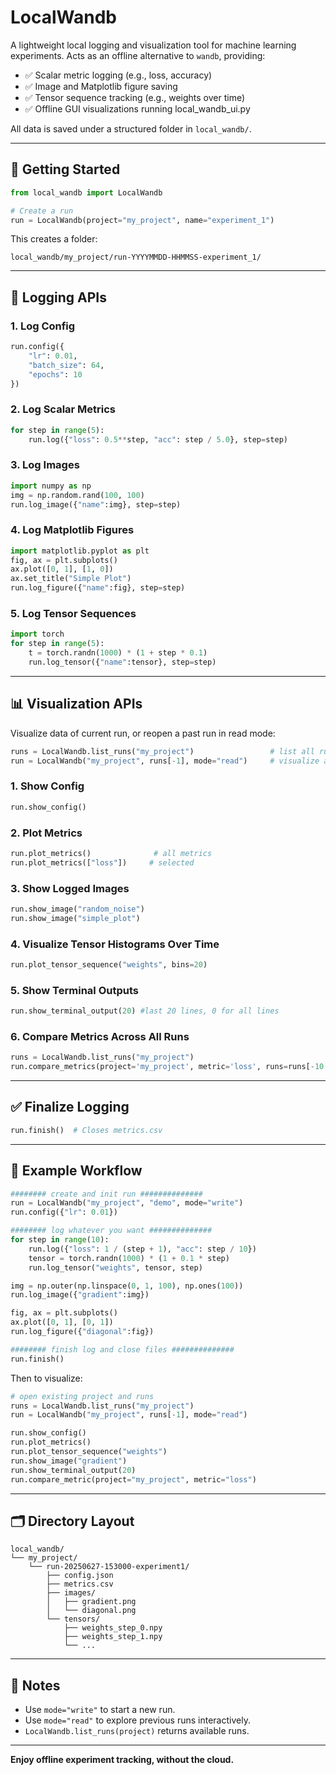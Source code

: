 # LocalWandb

A lightweight local logging and visualization tool for machine learning experiments. Acts as an offline alternative to `wandb`, providing:

- ✅ Scalar metric logging (e.g., loss, accuracy)
- ✅ Image and Matplotlib figure saving
- ✅ Tensor sequence tracking (e.g., weights over time)
- ✅ Offline GUI visualizations running local_wandb_ui.py

All data is saved under a structured folder in `local_wandb/`.

---

## 🚀 Getting Started

```python
from local_wandb import LocalWandb

# Create a run
run = LocalWandb(project="my_project", name="experiment_1")
```

This creates a folder:

```
local_wandb/my_project/run-YYYYMMDD-HHMMSS-experiment_1/
```

---

## 🔧 Logging APIs

### 1. Log Config
```python
run.config({
    "lr": 0.01,
    "batch_size": 64,
    "epochs": 10
})
```

### 2. Log Scalar Metrics
```python
for step in range(5):
    run.log({"loss": 0.5**step, "acc": step / 5.0}, step=step)
```

### 3. Log Images
```python
import numpy as np
img = np.random.rand(100, 100)
run.log_image({"name":img}, step=step)
```

### 4. Log Matplotlib Figures
```python
import matplotlib.pyplot as plt
fig, ax = plt.subplots()
ax.plot([0, 1], [1, 0])
ax.set_title("Simple Plot")
run.log_figure({"name":fig}, step=step)
```

### 5. Log Tensor Sequences
```python
import torch
for step in range(5):
    t = torch.randn(1000) * (1 + step * 0.1)
    run.log_tensor({"name":tensor}, step=step)
```

---

## 📊 Visualization APIs

Visualize data of current run, or reopen a past run in read mode:
```python
runs = LocalWandb.list_runs("my_project")                 # list all runs
run = LocalWandb("my_project", runs[-1], mode="read")     # visualize a specific run
```

### 1. Show Config
```python
run.show_config()
```

### 2. Plot Metrics
```python
run.plot_metrics()              # all metrics
run.plot_metrics(["loss"])     # selected
```

### 3. Show Logged Images
```python
run.show_image("random_noise")
run.show_image("simple_plot")
```

### 4. Visualize Tensor Histograms Over Time
```python
run.plot_tensor_sequence("weights", bins=20)
```

### 5. Show Terminal Outputs
```python
run.show_terminal_output(20) #last 20 lines, 0 for all lines
```

### 6. Compare Metrics Across All Runs
```python
runs = LocalWandb.list_runs("my_project")
run.compare_metrics(project='my_project', metric='loss', runs=runs[-10:]) 
```

---

## ✅ Finalize Logging
```python
run.finish()  # Closes metrics.csv
```

---

## 🧪 Example Workflow
```python
######## create and init run ##############
run = LocalWandb("my_project", "demo", mode="write")
run.config({"lr": 0.01})

######## log whatever you want ##############
for step in range(10):
    run.log({"loss": 1 / (step + 1), "acc": step / 10})
    tensor = torch.randn(1000) * (1 + 0.1 * step)
    run.log_tensor("weights", tensor, step)

img = np.outer(np.linspace(0, 1, 100), np.ones(100))
run.log_image({"gradient":img})

fig, ax = plt.subplots()
ax.plot([0, 1], [0, 1])
run.log_figure({"diagonal":fig})

######## finish log and close files ##############
run.finish()
```

Then to visualize:
```python
# open existing project and runs
runs = LocalWandb.list_runs("my_project")
run = LocalWandb("my_project", runs[-1], mode="read")

run.show_config()
run.plot_metrics()
run.plot_tensor_sequence("weights")
run.show_image("gradient")
run.show_terminal_output(20)
run.compare_metric(project="my_project", metric="loss")
```

---

## 🗂 Directory Layout
```
local_wandb/
└── my_project/
    └── run-20250627-153000-experiment1/
        ├── config.json
        ├── metrics.csv
        ├── images/
        │   ├── gradient.png
        │   └── diagonal.png
        └── tensors/
            ├── weights_step_0.npy
            ├── weights_step_1.npy
            └── ...
```

---

## 📎 Notes
- Use `mode="write"` to start a new run.
- Use `mode="read"` to explore previous runs interactively.
- `LocalWandb.list_runs(project)` returns available runs.

---

**Enjoy offline experiment tracking, without the cloud.**
